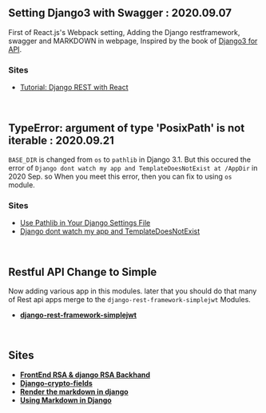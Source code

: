 ## Setting Django3 with Swagger : 2020.09.07

First of React.js's Webpack setting, Adding the Django restframework, swagger and MARKDOWN in webpage, Inspired by the book of [Django3 for API](https://github.com/wsvincent/djangoforapis_30).

### Sites

- [Tutorial: Django REST with React](https://www.valentinog.com/blog/drf/)

<br />

## TypeError: argument of type 'PosixPath' is not iterable : 2020.09.21

`BASE_DIR` is changed from `os` to `pathlib` in Django 3.1. But this occured the error of `Django dont watch my app and TemplateDoesNotExist at /AppDir` in 2020 Sep. so When you meet this error, then you can fix to using `os` module.

### Sites

- [Use Pathlib in Your Django Settings File](https://adamj.eu/tech/2020/03/16/use-pathlib-in-your-django-project/)
- [Django dont watch my app and TemplateDoesNotExist](https://stackoverflow.com/questions/60914323/django-dont-watch-my-app-and-templatedoesnotexist-at-news)

<br />

## Restful API Change to Simple

Now adding various app in this modules. later that you should do that many of Rest api apps merge to the `django-rest-framework-simplejwt` Modules.

- **[django-rest-framework-simplejwt](https://github.com/SimpleJWT/django-rest-framework-simplejwt)**

<br />

## Sites

- **[FrontEnd RSA & django RSA Backhand](https://blog.csdn.net/qq_41860162/article/details/89358772)**
- **[Django-crypto-fields](https://pypi.org/project/django-crypto-fields/)**
- **[Render the markdown in django](https://www.imzjy.com/blog/2018-05-20-render-the-markdown-in-django)**
- **[Using Markdown in Django](https://hakibenita.com/django-markdown)**
